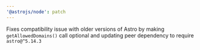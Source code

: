 ```yaml
---
'@astrojs/node': patch
---
```


Fixes compatibility issue with older versions of Astro by making `getAllowedDomains()` call optional and updating peer dependency to require `astro@^5.14.3`
